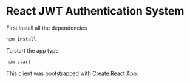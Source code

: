 # React JWT Authentication System

First install all the dependencies

```sh
npm install
```

To start the app type

```sh
npm start
```

This client was bootstrapped with [Create React App](https://github.com/facebook/create-react-app).
